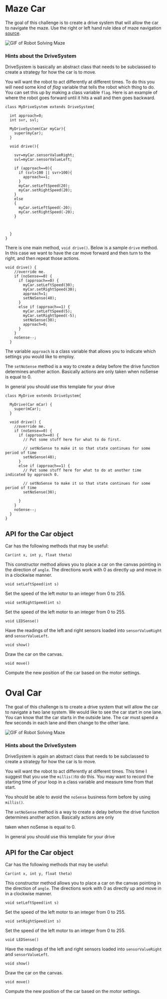 # Maze Car

The goal of this challenge is to create a drive system that 
will allow the car to navigate the maze. Use the right or left hand rule 
idea of maze navigation [source](http://arcbotics.com/lessons/maze-solving-home-lessons/). 

![GIF of Robot Solving Maze](https://github.com/Choate-Robotics/Maze_Car/blob/master/Maze%20Solver.gif)

### Hints about the DriveSystem

DriveSystem is basically an abstract class that needs to be subclassed to create a strategy for how the car is to move. 

You will want the robot to act differently at different times. To do this you will need some kind of *flag* variable that tells the robot which thing to do. You can set this up by making a class variable ```flag```. Here is an example of where the robot goes forward until it hits a wall and then goes backward.

```
class MyDriveSystem extends DriveSystem{

  int approach=0;
  int svr, svl;

  MyDriveSystem(Car myCar){
    super(myCar);
  }

  void drive(){

    svr=myCar.sensorValueRight;
    svl=myCar.sensorValueLeft;

    if (approach==0){
      if (svl>100 || svr>100){
        approach==1;
      }
      myCar.setLeftSpeed(20);
      myCar.setRightSpeed(20);
    }
    else
    {
      myCar.setLeftSpeed(-20);
      myCar.setRightSpeed(-20);
    }



  }
}
```

There is one main method, ```void drive()```. Below is a sample ```drive``` method. In this case we want to have the car move 
forward and then turn to the right, and then repeat those actions.

```
void drive() {
    //override me.
    if (noSense==0) {
      if (approach==0) {
        myCar.setLeftSpeed(30);
        myCar.setRightSpeed(30);
        approach=1;
        setNoSense(40);        
      } 
      else if (approach==1) {
        myCar.setLeftSpeed(5);
        myCar.setRightSpeed(-5);
        setNoSense(30);
        approach=0;
      }
    }
    noSense--;
  }
```

The variable ```approach``` is a class variable that allows you to indicate which settings you would like to employ. 

The ```setNoSense``` method is a way to create a delay before the drive function determines another action. Basically actions are only 
taken when noSense is equal to 0.

In general you should use this template for your drive 

```
class MyDrive extends DriveSystem{

  MyDrive(Car mCar) {
    super(mCar);
  }

  void drive() {
    //override me.
    if (noSense==0) {
      if (approach==0) {
        // Put some stuff here for what to do first.

        // setNoSense to make it so that state continues for some period of time
        setNoSense(40);        
      } 
      else if (approach==1) {
        // Put some stuff here for what to do at another time indicated by approach 0.

        // setNoSense to make it so that state continues for some period of time
        setNoSense(30);

      }
    }
    noSense--;
  }
}
```

## API for the Car object

Car has the following methods that may be useful:

```Car(int x, int y, float theta)```

This constructor method allows you to place a car on the canvas pointing in the direction of ```angle```. The directions work 
with 0 as directly up and move in in a clockwise manner.

```void setLeftSpeed(int s)``` 

Set the speed of the left motor to an integer from 0 to 255. 

```void setRightSpeed(int s)``` 

Set the speed of the left motor to an integer from 0 to 255. 

```void LEDSense()```

Have the readings of the left and right sensors loaded into ```sensorValueRight``` and ```sensorValueLeft```.

```void show()``` 

Draw the car on the canvas.

```void move()```

Compute the new position of the car based on the motor settings.

# Oval Car

The goal of this challenge is to create a drive system that will allow the car to navigate a two lane system. We would like to see the car start in one lane. You can know that the car starts in the outside lane. The car must spend a few seconds in each lane and then change to the other lane.

![GIF of Robot Solving Maze](https://github.com/Choate-Robotics/Maze_Car/blob/master/Maze%20Solver.gif)

### Hints about the DriveSystem

DriveSystem is again an abstract class that needs to be subclassed to create a strategy for how the car is to move.

You will want the robot to act differently at different times. This time I suggest that you use the `millis()`to do this. You may want to record the starting time of your loop in a class variable and measure time from that start.

You should be able to avoid the `noSense` business form before by using `millis()`.

The `setNoSense` method is a way to create a delay before the drive function determines another action. Basically actions are only

taken when noSense is equal to 0.

In general you should use this template for your drive

## API for the Car object

Car has the following methods that may be useful:

`Car(int x, int y, float theta)`

This constructor method allows you to place a car on the canvas pointing in the direction of `angle`. The directions work with 0 as directly up and move in in a clockwise manner.

`void setLeftSpeed(int s)`

Set the speed of the left motor to an integer from 0 to 255.

`void setRightSpeed(int s)`

Set the speed of the left motor to an integer from 0 to 255.

`void LEDSense()`

Have the readings of the left and right sensors loaded into `sensorValueRight` and `sensorValueLeft`.

`void show()`

Draw the car on the canvas.

`void move()`

Compute the new position of the car based on the motor settings.
